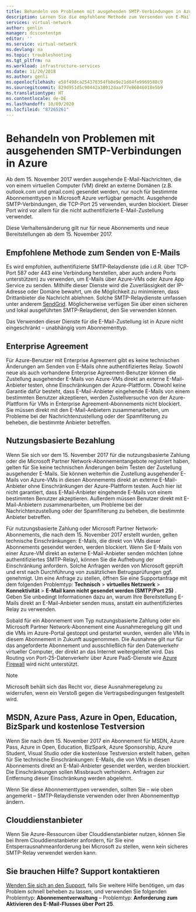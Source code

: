 ```yaml
---
title: Behandeln von Problemen mit ausgehenden SMTP-Verbindungen in Azure | Microsoft-Dokumentation
description: Lernen Sie die empfohlene Methode zum Versenden von E-Mails kennen und erfahren Sie, wie Sie Probleme mit der ausgehenden SMTP-Konnektivität in Azure beheben können.
services: virtual-network
author: genlin
manager: dcscontentpm
editor: ''
ms.service: virtual-network
ms.devlang: na
ms.topic: troubleshooting
ms.tgt_pltfrm: na
ms.workload: infrastructure-services
ms.date: 11/20/2018
ms.author: genli
ms.openlocfilehash: e58f498ca254378354fb0e9e21d04fe9969588c9
ms.sourcegitcommit: 829d951d5c90442a38012daaf77e86046018e5b9
ms.translationtype: HT
ms.contentlocale: de-DE
ms.lasthandoff: 10/09/2020
ms.locfileid: "87265261"
---
```

# <a name="troubleshoot-outbound-smtp-connectivity-issues-in-azure"></a>Behandeln von Problemen mit ausgehenden SMTP-Verbindungen in Azure

Ab dem 15. November 2017 werden ausgehende E-Mail-Nachrichten, die von einem virtuellen Computer (VM) direkt an externe Domänen (z.B. outlook.com und gmail.com) gesendet werden, nur noch für bestimmte Abonnementtypen in Microsoft Azure verfügbar gemacht. Ausgehende SMTP-Verbindungen, die TCP-Port 25 verwenden, wurden blockiert. Dieser Port wird vor allem für die nicht authentifizierte E-Mail-Zustellung verwendet.

Diese Verhaltensänderung gilt nur für neue Abonnements und neue Bereitstellungen ab dem 15. November 2017.

## <a name="recommended-method-of-sending-email"></a>Empfohlene Methode zum Senden von E-Mails
Es wird empfohlen, authentifizierte SMTP-Relaydienste (die i.d.R. über TCP-Port 587 oder 443 eine Verbindung herstellen, aber auch andere Ports unterstützen) zu verwenden, um E-Mails über Azure-VMs oder Azure App Service zu senden. Mithilfe dieser Dienste wird die Zuverlässigkeit der IP-Adresse oder Domäne bewahrt, um die Möglichkeit zu minimieren, dass Drittanbieter die Nachricht ablehnen. Solche SMTP-Relaydienste umfassen unter anderem [SendGrid](https://sendgrid.com/partners/azure/). Möglicherweise verfügen Sie über einen sicheren und lokal ausgeführten SMTP-Relaydienst, den Sie verwenden können.

Das Verwenden dieser Dienste für die E-Mail-Zustellung ist in Azure nicht eingeschränkt – unabhängig vom Abonnementtyp.

## <a name="enterprise-agreement"></a>Enterprise Agreement
Für Azure-Benutzer mit Enterprise Agreement gibt es keine technischen Änderungen am Senden von E-Mails ohne authentifiziertes Relay. Sowohl neue als auch vorhandene Enterprise Agreement-Benutzer können die Zustellung ausgehender E-Mails von Azure-VMs direkt an externe E-Mail-Anbieter testen, ohne Einschränkungen der Azure-Plattform. Obwohl keine Garantie dafür besteht, dass E-Mail-Anbieter eingehende E-Mails von einem bestimmten Benutzer akzeptieren, werden Zustellversuche von der Azure-Plattform für VMs in Enterprise Agreement-Abonnements nicht blockiert. Sie müssen direkt mit den E-Mail-Anbietern zusammenarbeiten, um Probleme bei der Nachrichtenzustellung oder der Spamfilterung zu beheben, die bestimmte Anbieter betreffen.

## <a name="pay-as-you-go"></a>Nutzungsbasierte Bezahlung
Wenn Sie sich vor dem 15. November 2017 für die nutzungsbasierte Zahlung oder die Microsoft Partner Network-Abonnementangebote registriert haben, gelten für Sie keine technischen Änderungen beim Testen der Zustellung ausgehender E-Mails. Sie können weiterhin die Zustellung ausgehender E-Mails von Azure-VMs in diesen Abonnements direkt an externe E-Mail-Anbieter ohne Einschränkungen der Azure-Plattform testen. Auch hier ist nicht garantiert, dass E-Mail-Anbieter eingehende E-Mails von einem bestimmten Benutzer akzeptieren. Außerdem müssen Benutzer direkt mit E-Mail-Anbietern zusammenarbeiten, um Probleme bei der Nachrichtenzustellung oder der Spamfilterung zu beheben, die bestimmte Anbieter betreffen.

Für nutzungsbasierte Zahlung oder Microsoft Partner Network-Abonnements, die nach dem 15. November 2017 erstellt wurden, gelten technische Einschränkungen: E-Mails, die direkt von VMs dieser Abonnements gesendet werden, werden blockiert. Wenn Sie E-Mails von einer Azure-VM direkt an externe E-Mail-Anbieter senden möchten (ohne authentifiziertes SMTP-Relay), können Sie die Aufhebung der Einschränkung anfordern. Solche Anfragen werden von Microsoft geprüft und erst nach Durchführung von zusätzlichen Betrugsprüfungen ggf. genehmigt. Um eine Anfrage zu stellen, öffnen Sie eine Supportanfrage mit dem folgenden Problemtyp: **Technisch** > **virtuelles Netzwerk** > **Konnektivität** > **E-Mail kann nicht gesendet werden (SMTP/Port 25)** . Geben Sie unbedingt Informationen dazu an, warum Ihre Bereitstellung E-Mails direkt an E-Mail-Anbieter senden muss, anstatt ein authentifiziertes Relay zu verwenden.

Sobald für ein Abonnement vom Typ nutzungsbasierte Zahlung oder ein Microsoft Partner Network-Abonnement eine Ausnahmeregelung gilt und die VMs im Azure-Portal gestoppt und gestartet wurden, werden alle VMs in diesem Abonnement in Zukunft ausgenommen. Die Ausnahme gilt nur für das angeforderte Abonnement und ausschließlich für den Datenverkehr virtueller Computer, der direkt an das Internet weitergeleitet wird. Das Routing von Port-25-Datenverkehr über Azure PaaS-Dienste wie [Azure Firewall](https://azure.microsoft.com/services/azure-firewall/) wird nicht unterstützt.

> [!NOTE]
> Microsoft behält sich das Recht vor, diese Ausnahmeregelung zu widerrufen, wenn ein Verstoß gegen die Vertragsbedingungen festgestellt wird.

## <a name="msdn-azure-pass-azure-in-open-education-bizspark-and-free-trial"></a>MSDN, Azure Pass, Azure in Open, Education, BizSpark und kostenlose Testversion
Wenn Sie nach dem 15. November 2017 ein Abonnement für MSDN, Azure Pass, Azure in Open, Education, BizSpark, Azure Sponsorship, Azure Student, Visual Studio oder die kostenlose Testversion erstellt haben, gelten für Sie technische Einschränkungen: E-Mails, die von VMs in diesen Abonnements direkt an E-Mail-Anbieter gesendet werden, werden blockiert. Die Einschränkungen sollen Missbrauch verhindern. Anfragen zur Entfernung dieser Einschränkung werden abgelehnt.

Wenn Sie diese Abonnementtypen verwenden, sollten Sie – wie oben angemerkt – SMTP-Relaydienste verwenden oder Ihren Abonnementtyp ändern.

## <a name="cloud-service-provider-csp"></a>Clouddienstanbieter

Wenn Sie Azure-Ressourcen über Clouddienstanbieter nutzen, können Sie bei Ihrem Clouddienstanbieter anfordern, für Sie eine Entsperrausnahmeanforderung bei Microsoft zu stellen, wenn kein sicheres SMTP-Relay verwendet werden kann.

## <a name="need-help-contact-support"></a>Sie brauchen Hilfe? Support kontaktieren

[Wenden Sie sich an den Support](https://portal.azure.com/?#blade/Microsoft_Azure_Support/HelpAndSupportBlade), falls Sie weitere Hilfe benötigen, um das Problem schnell beheben zu lassen, und verwenden Sie folgenden Problemtyp: **Abonnementverwaltung** – Problemtyp: **Anforderung zum Aktivieren des E-Mail-Flusses über Port 25**.
